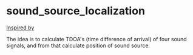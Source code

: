 # sound_source_localization

[Inspired by](https://github.com/povidanius/sound_source_localization)

The idea is to calculate TDOA's (time difference of arrival) of four sound signals, and from that calculate position
of sound source. 

